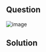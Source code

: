 ## Question

![image](https://github.com/user-attachments/assets/07ccd925-9e5f-45b6-a6a0-58d62e5e56f3)

## Solution
